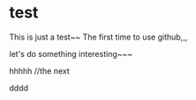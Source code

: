 # test
This is just a test~~
The first time to use github,,,

let's do something interesting~~~




hhhhh  //the next




dddd
